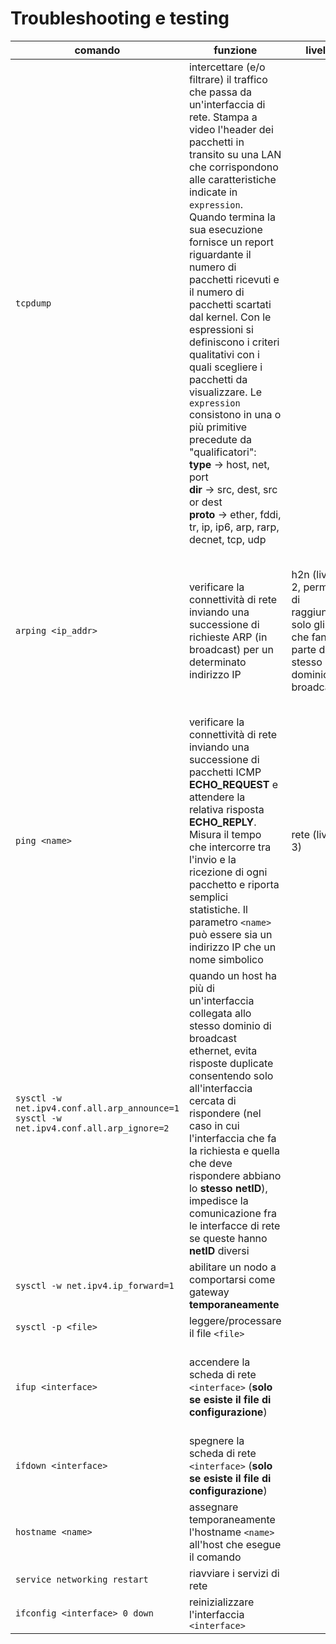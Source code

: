 # Troubleshooting e testing

| comando                                                                                    | funzione                                                                                                                                                                                                                                                                                                                                                                                                                                                                                                                                                                                                                                                                                                                       | livello                                                                                                  | opzioni                                                                                                                                                                                                                                                                                                                                                                                                                                                                                                                                                                                                                                                                 |
| ------------------------------------------------------------------------------------------ | ------------------------------------------------------------------------------------------------------------------------------------------------------------------------------------------------------------------------------------------------------------------------------------------------------------------------------------------------------------------------------------------------------------------------------------------------------------------------------------------------------------------------------------------------------------------------------------------------------------------------------------------------------------------------------------------------------------------------------ | -------------------------------------------------------------------------------------------------------- | ----------------------------------------------------------------------------------------------------------------------------------------------------------------------------------------------------------------------------------------------------------------------------------------------------------------------------------------------------------------------------------------------------------------------------------------------------------------------------------------------------------------------------------------------------------------------------------------------------------------------------------------------------------------------- |
| `tcpdump`                                                                                  | intercettare (e/o filtrare) il traffico che passa da un'interfaccia di rete. Stampa a video l'header dei pacchetti in transito su una LAN che corrispondono alle caratteristiche indicate in `expression`. Quando termina la sua esecuzione fornisce un report riguardante il numero di pacchetti ricevuti e il numero di pacchetti scartati dal kernel. Con le espressioni si definiscono i criteri qualitativi con i quali scegliere i pacchetti da visualizzare. Le `expression` consistono in una o più primitive precedute da "qualificatori":<br>**type** $\rightarrow$ host, net, port<br>**dir** $\rightarrow$ src, dest, src or dest<br>**proto** $\rightarrow$ ether, fddi, tr, ip, ip6, arp, rarp, decnet, tcp, udp |                                                                                                          | `-c count`: termina dopo aver ricevuto `count` pacchetti<br> `-C file_size`<br> `-e`: visualizza gli header a livello DATA LINK<br> `-F file`<br> `-i interface`: rimane in ascolto sull'interfaccia di rete indicata (`interface`)<br> `-m module`<br> `-n`: non converte gli indirizzi (IP, di porta...) in nomi (mantiene formato numerico)<br> `-r file`: legge i pacchetti dal file `file` <br> `-s snaplen`<br> `-T type`<br> `-w file`: scrive traffico raccolto su file<br> `-E algo:secret`: usa `algo:secret` per decifrare i pacchetti IPsec<br> `expression`: modi di filtrare/ripulire il traffico<br> `-X`: visualizza i pacchetti in formato hex e ascii |
| `arping <ip_addr>`                                                                         | verificare la connettività di rete inviando una successione di richieste ARP (in broadcast) per un determinato indirizzo IP                                                                                                                                                                                                                                                                                                                                                                                                                                                                                                                                                                                                    | h2n (livello 2, permette di raggiungere solo gli host che fanno parte dello stesso dominio di broadcast) | `-0`: da usare se l'indirizzo IP dell'interfaccia non è configurato <br> `-i <iface>`: forza l'utilizzo di un'interfaccia di rete (senza l'opzione cerca di "indovinare" in base alla configurazione delle interfacce)<br> `-B`: esegue ARP cercando di risolvere l'indirizzo IP 255.255.255.255 (indirizzo di broadcast)                                                                                                                                                                                                                                                                                                                                               |
| `ping <name>`                                                                              | verificare la connettività di rete inviando una successione di pacchetti ICMP **ECHO_REQUEST** e attendere la relativa risposta **ECHO_REPLY**. Misura il tempo che intercorre tra l'invio e la ricezione di ogni pacchetto e riporta semplici statistiche. Il parametro `<name>` può essere sia un indirizzo IP che un nome simbolico                                                                                                                                                                                                                                                                                                                                                                                         | rete (livello 3)                                                                                         |                                                                                                                                                                                                                                                                                                                                                                                                                                                                                                                                                                                                                                                                         |
| `sysctl -w net.ipv4.conf.all.arp_announce=1`<br>`sysctl -w net.ipv4.conf.all.arp_ignore=2` | quando un host ha più di un'interfaccia collegata allo stesso dominio di broadcast ethernet, evita risposte duplicate consentendo solo all'interfaccia cercata di rispondere (nel caso in cui l'interfaccia che fa la richiesta e quella che deve rispondere abbiano lo **stesso netID**), impedisce la comunicazione fra le interfacce di rete se queste hanno **netID** diversi                                                                                                                                                                                                                                                                                                                                              |                                                                                                          | `-w`: write                                                                                                                                                                                                                                                                                                                                                                                                                                                                                                                                                                                                                                                             |
| `sysctl -w net.ipv4.ip_forward=1`                                                          | abilitare un nodo a comportarsi come gateway **temporaneamente**                                                                                                                                                                                                                                                                                                                                                                                                                                                                                                                                                                                                                                                               |                                                                                                          |                                                                                                                                                                                                                                                                                                                                                                                                                                                                                                                                                                                                                                                                         |
| `sysctl -p <file>`                                                                         | leggere/processare il file `<file>`                                                                                                                                                                                                                                                                                                                                                                                                                                                                                                                                                                                                                                                                                            |                                                                                                          | `-p`: parse                                                                                                                                                                                                                                                                                                                                                                                                                                                                                                                                                                                                                                                             |
| `ifup <interface>`                                                                         | accendere la scheda di rete `<interface>` (**solo se esiste il file di configurazione**)                                                                                                                                                                                                                                                                                                                                                                                                                                                                                                                                                                                                                                       |                                                                                                          | `-a`: se specificata al posto di `<interface>` permette di agire su tutte le interfacce *configurate* (aka che hanno la direttiva `auto` nel file `/etc/network/interfaces`)                                                                                                                                                                                                                                                                                                                                                                                                                                                                                            |
| `ifdown <interface>`                                                                       | spegnere la scheda di rete `<interface>` (**solo se esiste il file di configurazione**)                                                                                                                                                                                                                                                                                                                                                                                                                                                                                                                                                                                                                                        |                                                                                                          |                                                                                                                                                                                                                                                                                                                                                                                                                                                                                                                                                                                                                                                                         |
| `hostname <name>`                                                                          | assegnare temporaneamente l'hostname `<name>` all'host che esegue il comando                                                                                                                                                                                                                                                                                                                                                                                                                                                                                                                                                                                                                                                   |                                                                                                          |                                                                                                                                                                                                                                                                                                                                                                                                                                                                                                                                                                                                                                                                         |
| `service networking restart`                                                               | riavviare i servizi di rete                                                                                                                                                                                                                                                                                                                                                                                                                                                                                                                                                                                                                                                                                                    |                                                                                                          |                                                                                                                                                                                                                                                                                                                                                                                                                                                                                                                                                                                                                                                                         |
| `ifconfig <interface> 0 down`                                                              | reinizializzare l'interfaccia `<interface>`                                                                                                                                                                                                                                                                                                                                                                                                                                                                                                                                                                                                                                                                                    |                                                                                                          |                                                                                                                                                                                                                                                                                                                                                                                                                                                                                                                                                                                                                                                                         |
